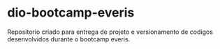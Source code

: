 # dio-bootcamp-everis

Repositorio criado para entrega de projeto e versionamento de codigos desenvolvidos durante o bootcamp everis.

